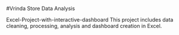 #Vrinda Store Data Analysis


Excel-Project-with-interactive-dashboard
This project includes data cleaning, processing, analysis and dashboard creation in Excel. 
